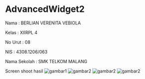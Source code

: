 # AdvancedWidget2


Nama : BERLIAN VERENITA VEBIOLA 

Kelas : XIIRPL 4

No Urut : 08

NIS   : 4308.1206/063

Nama Sekolah : SMK TELKOM MALANG 


Screen shoot hasil 
![gambar1](https://github.com/BerlianVerenita/AdvancedWidget2/blob/master/Screenshot_2016-11-07-12-49-02.png)
![gambar2](https://github.com/BerlianVerenita/AdvancedWidget2/blob/master/Screenshot_2016-11-07-12-49-09.png)
![gambar2](https://github.com/BerlianVerenita/AdvancedWidget2/blob/master/Screenshot_2016-11-07-12-49-23.png)
![gambar2](https://github.com/BerlianVerenita/AdvancedWidget2/blob/master/Screenshot_2016-11-07-12-49-36.png)
